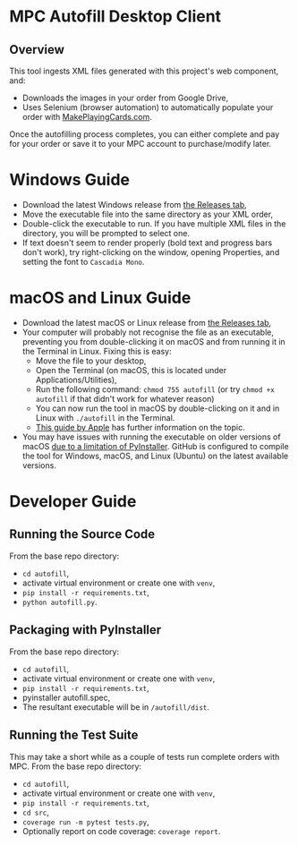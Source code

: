 # MPC Autofill Desktop Client

## Overview
This tool ingests XML files generated with this project's web component, and:

* Downloads the images in your order from Google Drive,
* Uses Selenium (browser automation) to automatically populate your order with [MakePlayingCards.com](https://makeplayingcards.com).

Once the autofilling process completes, you can either complete and pay for your order or save it to your MPC account to purchase/modify later.

# Windows Guide
* Download the latest Windows release from [the Releases tab](https://github.com/chilli-axe/mpc-autofill/releases),
* Move the executable file into the same directory as your XML order,
* Double-click the executable to run. If you have multiple XML files in the directory, you will be prompted to select one.
* If text doesn't seem to render properly (bold text and progress bars don't work), try right-clicking on the window, opening Properties, and setting the font to `Cascadia Mono`.

# macOS and Linux Guide
* Download the latest macOS or Linux release from [the Releases tab](https://github.com/chilli-axe/mpc-autofill/releases),
* Your computer will probably not recognise the file as an executable, preventing you from double-clicking it on macOS and from running it in the Terminal in Linux. Fixing this is easy:
  * Move the file to your desktop,
  * Open the Terminal (on macOS, this is located under Applications/Utilities),
  * Run the following command: `chmod 755 autofill` (or try `chmod +x autofill` if that didn't work for whatever reason)
  * You can now run the tool in macOS by double-clicking on it and in Linux with `./autofill` in the Terminal.
  * [This guide by Apple](https://support.apple.com/en-au/guide/terminal/apdd100908f-06b3-4e63-8a87-32e71241bab4/mac) has further information on the topic.
* You may have issues with running the executable on older versions of macOS [due to a limitation of PyInstaller](https://stackoverflow.com/questions/49908236/pyinstaller-executable-fails-on-old-os-x). GitHub is configured to compile the tool for Windows, macOS, and Linux (Ubuntu) on the latest available versions.

# Developer Guide
## Running the Source Code
From the base repo directory:
* `cd autofill`,
* activate virtual environment or create one with `venv`,
* `pip install -r requirements.txt`,
* `python autofill.py`.

## Packaging with PyInstaller
From the base repo directory:
* `cd autofill`,
* activate virtual environment or create one with `venv`,
* `pip install -r requirements.txt`,
* pyinstaller autofill.spec,
* The resultant executable will be in `/autofill/dist`.

## Running the Test Suite
This may take a short while as a couple of tests run complete orders with MPC. From the base repo directory:
* `cd autofill`,
* activate virtual environment or create one with `venv`,
* `pip install -r requirements.txt`,
* `cd src`,
* `coverage run -m pytest tests.py`,
* Optionally report on code coverage: `coverage report`.

